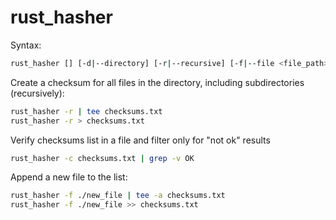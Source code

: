 # rust_hasher

Syntax:
```bash
rust_hasher [] [-d|--directory] [-r|--recursive] [-f|--file <file_path>] [-c|--check <checksum_file>]
```

Create a checksum for all files in the directory, including subdirectories (recursively):
```bash
rust_hasher -r | tee checksums.txt
rust_hasher -r > checksums.txt
```

Verify checksums list in a file and filter only for "not ok" results
```bash
rust_hasher -c checksums.txt | grep -v OK
```

Append a new file to the list:
```bash
rust_hasher -f ./new_file | tee -a checksums.txt
rust_hasher -f ./new_file >> checksums.txt
```

